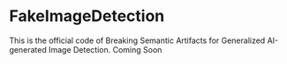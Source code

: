 # FakeImageDetection
This is the official code of Breaking Semantic Artifacts for Generalized AI-generated Image Detection.
Coming Soon
